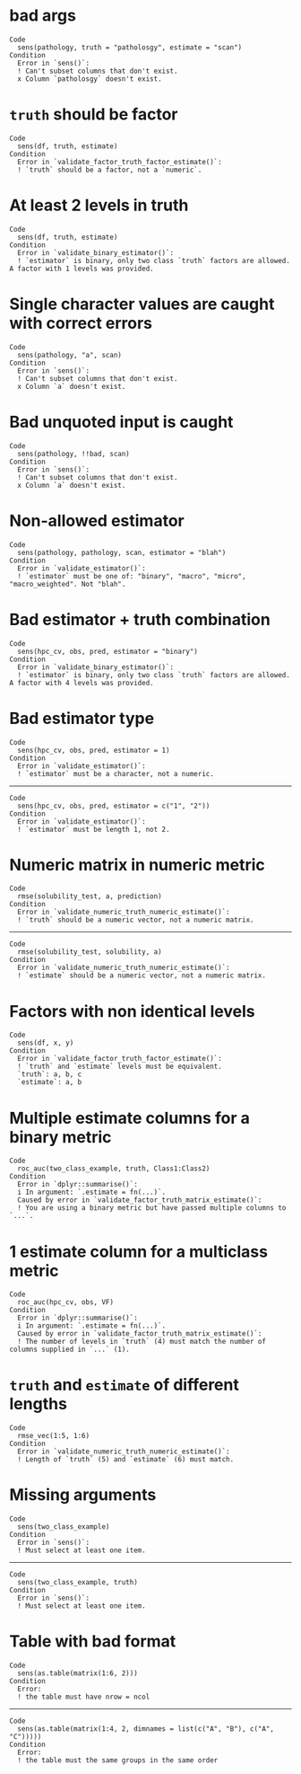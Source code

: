 # bad args

    Code
      sens(pathology, truth = "patholosgy", estimate = "scan")
    Condition
      Error in `sens()`:
      ! Can't subset columns that don't exist.
      x Column `patholosgy` doesn't exist.

# `truth` should be factor

    Code
      sens(df, truth, estimate)
    Condition
      Error in `validate_factor_truth_factor_estimate()`:
      ! `truth` should be a factor, not a `numeric`.

# At least 2 levels in truth

    Code
      sens(df, truth, estimate)
    Condition
      Error in `validate_binary_estimator()`:
      ! `estimator` is binary, only two class `truth` factors are allowed. A factor with 1 levels was provided.

# Single character values are caught with correct errors

    Code
      sens(pathology, "a", scan)
    Condition
      Error in `sens()`:
      ! Can't subset columns that don't exist.
      x Column `a` doesn't exist.

# Bad unquoted input is caught

    Code
      sens(pathology, !!bad, scan)
    Condition
      Error in `sens()`:
      ! Can't subset columns that don't exist.
      x Column `a` doesn't exist.

# Non-allowed estimator

    Code
      sens(pathology, pathology, scan, estimator = "blah")
    Condition
      Error in `validate_estimator()`:
      ! `estimator` must be one of: "binary", "macro", "micro", "macro_weighted". Not "blah".

# Bad estimator + truth combination

    Code
      sens(hpc_cv, obs, pred, estimator = "binary")
    Condition
      Error in `validate_binary_estimator()`:
      ! `estimator` is binary, only two class `truth` factors are allowed. A factor with 4 levels was provided.

# Bad estimator type

    Code
      sens(hpc_cv, obs, pred, estimator = 1)
    Condition
      Error in `validate_estimator()`:
      ! `estimator` must be a character, not a numeric.

---

    Code
      sens(hpc_cv, obs, pred, estimator = c("1", "2"))
    Condition
      Error in `validate_estimator()`:
      ! `estimator` must be length 1, not 2.

# Numeric matrix in numeric metric

    Code
      rmse(solubility_test, a, prediction)
    Condition
      Error in `validate_numeric_truth_numeric_estimate()`:
      ! `truth` should be a numeric vector, not a numeric matrix.

---

    Code
      rmse(solubility_test, solubility, a)
    Condition
      Error in `validate_numeric_truth_numeric_estimate()`:
      ! `estimate` should be a numeric vector, not a numeric matrix.

# Factors with non identical levels

    Code
      sens(df, x, y)
    Condition
      Error in `validate_factor_truth_factor_estimate()`:
      ! `truth` and `estimate` levels must be equivalent.
      `truth`: a, b, c
      `estimate`: a, b

# Multiple estimate columns for a binary metric

    Code
      roc_auc(two_class_example, truth, Class1:Class2)
    Condition
      Error in `dplyr::summarise()`:
      i In argument: `.estimate = fn(...)`.
      Caused by error in `validate_factor_truth_matrix_estimate()`:
      ! You are using a binary metric but have passed multiple columns to `...`.

# 1 estimate column for a multiclass metric

    Code
      roc_auc(hpc_cv, obs, VF)
    Condition
      Error in `dplyr::summarise()`:
      i In argument: `.estimate = fn(...)`.
      Caused by error in `validate_factor_truth_matrix_estimate()`:
      ! The number of levels in `truth` (4) must match the number of columns supplied in `...` (1).

# `truth` and `estimate` of different lengths

    Code
      rmse_vec(1:5, 1:6)
    Condition
      Error in `validate_numeric_truth_numeric_estimate()`:
      ! Length of `truth` (5) and `estimate` (6) must match.

# Missing arguments

    Code
      sens(two_class_example)
    Condition
      Error in `sens()`:
      ! Must select at least one item.

---

    Code
      sens(two_class_example, truth)
    Condition
      Error in `sens()`:
      ! Must select at least one item.

# Table with bad format

    Code
      sens(as.table(matrix(1:6, 2)))
    Condition
      Error:
      ! the table must have nrow = ncol

---

    Code
      sens(as.table(matrix(1:4, 2, dimnames = list(c("A", "B"), c("A", "C")))))
    Condition
      Error:
      ! the table must the same groups in the same order


